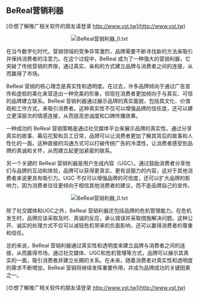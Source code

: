 ## **BeReal营销利器**

[😍想了解推广相关软件的朋友请登录 http://www.vst.tw](http://www.vst.tw)

 <center><img src="https://vst.tw/MP4/tuiguang/png/1.png" alt="BeReal营销利器_0.txt"></center>

在当今数字化时代，营销领域的竞争异常激烈，品牌需要不断寻找新的方法来吸引并保持消费者的注意力。在这个过程中，BeReal 成为了一种强大的营销利器，它突破了传统营销的界限，通过真实、亲和的方式建立品牌与消费者之间的连接，从而赢得了市场。

BeReal 营销的核心理念是真实性和透明度。在过去，许多品牌倾向于通过广告宣传和虚假的美化来营造出一种完美的形象，但现在消费者更加倾向于与真实、可信的品牌建立联系。BeReal 营销利器通过展示品牌的真实面貌，包括其文化、价值观和工作方式，来吸引消费者。这种真实性不仅可以增强品牌的信任度，还可以建立更深层次的情感连接，从而提高忠诚度和口碑传播效果。

一种成功的 BeReal 营销策略是通过社交媒体平台来展示品牌的真实性。通过分享真实的故事、幕后花絮和员工日常，品牌可以让消费者更加了解其背后的故事和人性化的一面。这种直接的沟通方式可以打破传统广告的冷漠性，让消费者感受到品牌的真诚和关怀，从而建立起更加紧密的联系。

另一个关键的 BeReal 营销利器是用户生成内容（UGC）。通过鼓励消费者分享他们与品牌的互动和体验，品牌可以获得更真实、更有说服力的内容，这对于其他消费者来说更具有吸引力。UGC 不仅可以增强品牌的可信度，还可以扩大品牌的影响力，因为消费者往往更倾向于相信其他消费者的建议，而不是品牌自己的宣传。

 <center><img src="https://vst.tw/MP4/tuiguang/png/5.png" alt="BeReal营销利器_0.txt"></center>

除了社交媒体和UGC之外，BeReal 营销利器还包括品牌的危机管理能力。在危机发生时，品牌应该采取及时、真诚的反应，承认错误并采取措施解决问题。这种公开、诚实的处理方式不仅可以减轻危机带来的负面影响，还可以赢得消费者的尊重和信任。

总的来说，BeReal 营销利器通过真实性和透明度来建立品牌与消费者之间的连接，从而赢得市场。通过社交媒体、UGC和危机管理等方式，品牌可以展示其真实的一面，吸引消费者并建立长期的关系。在未来，随着消费者对真实性和透明度的需求不断增加，BeReal 营销将继续发挥重要作用，并成为品牌成功的关键因素之一。

[😍想了解推广相关软件的朋友请登录 http://www.vst.tw](http://www.vst.tw)



